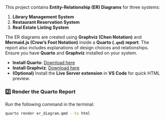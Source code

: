 This project contains **Entity-Relationship (ER) Diagrams** for three systems:

1. **Library Management System**
2. **Restaurant Reservation System**
3. **Real Estate Listing System**

The ER diagrams are created using **Graphviz (Chen Notation)** and **Mermaid.js (Crow’s Foot Notation)** inside a **Quarto (`.qmd`) report**. The report also includes explanations of design choices and relationships.
Ensure you have **Quarto** and **Graphviz** installed on your system.

- **Install Quarto**: [Download here](https://quarto.org/docs/get-started/)
- **Install Graphviz**: [Download here](https://graphviz.gitlab.io/download/)
- **(Optional)** Install the **Live Server extension** in **VS Code** for quick HTML preview.

### **2️⃣ Render the Quarto Report**
Run the following command in the terminal:
```sh
quarto render er_diagram.qmd --to html
